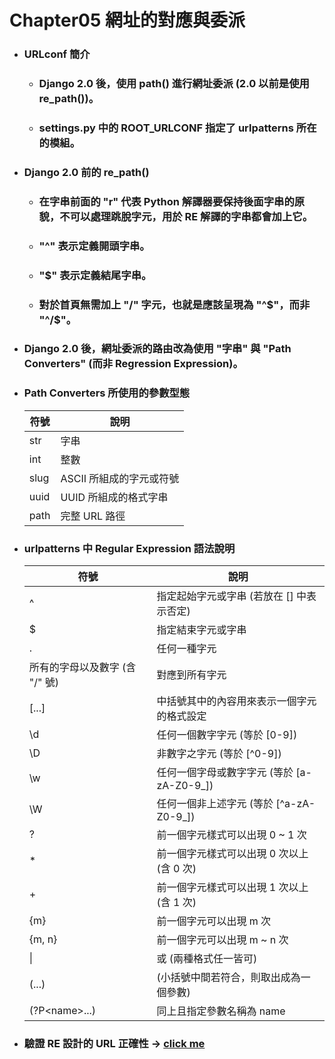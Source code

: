 Chapter05 網址的對應與委派
=====
* ### URLconf 簡介
    * ### Django 2.0 後，使用 path() 進行網址委派 (2.0 以前是使用 re_path())。
    * ### settings.py 中的 ROOT_URLCONF 指定了 urlpatterns 所在的模組。
* ### Django 2.0 前的 re_path()
    * ### 在字串前面的 "r" 代表 Python 解譯器要保持後面字串的原貌，不可以處理跳脫字元，用於 RE 解譯的字串都會加上它。
    * ### "^" 表示定義開頭字串。
    * ### "$" 表示定義結尾字串。
    * ### 對於首頁無需加上 "/" 字元，也就是應該呈現為 "^$"，而非 "^/$"。
* ### Django 2.0 後，網址委派的路由改為使用 "字串" 與 "Path Converters" (而非 Regression Expression)。
* ### Path Converters 所使用的參數型態
    | 符號 | 說明 |
    | - | - |
    | str | 字串 |
    | int | 整數 |
    | slug | ASCII 所組成的字元或符號 |
    | uuid | UUID 所組成的格式字串 |
    | path | 完整 URL 路徑 |
* ### urlpatterns 中 Regular Expression 語法說明
    | 符號 | 說明 |
    | - | - |
    | ^ | 指定起始字元或字串 (若放在 [] 中表示否定) |
    | $ | 指定結束字元或字串 |
    | . | 任何一種字元 |
    | 所有的字母以及數字 (含 "/" 號) | 對應到所有字元 |
    | [...] | 中括號其中的內容用來表示一個字元的格式設定 |
    | \d | 任何一個數字字元 (等於 [0-9]) |
    | \D | 非數字之字元 (等於 [^0-9]) |
    | \w | 任何一個字母或數字字元 (等於 [a-zA-Z0-9_]) |
    | \W | 任何一個非上述字元 (等於 [^a-zA-Z0-9_]) |
    | ? | 前一個字元樣式可以出現 0 ~ 1 次 |
    | * | 前一個字元樣式可以出現 0 次以上 (含 0 次) |
    | + | 前一個字元樣式可以出現 1 次以上 (含 1 次) |
    | {m} | 前一個字元可以出現 m 次 |
    | {m, n} | 前一個字元可以出現 m ~ n 次 |
    | \| | 或 (兩種格式任一皆可) |
    | (...) | (小括號中間若符合，則取出成為一個參數) |
    | (?P\<name\>...) | 同上且指定參數名稱為 name |
* ### 驗證 RE 設計的 URL 正確性 -> [click me](https://pythex.org/)
<br />
